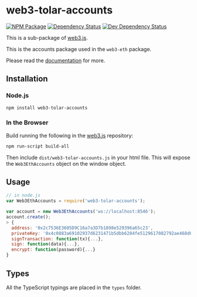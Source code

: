 # web3-tolar-accounts

[![NPM Package][npm-image]][npm-url] [![Dependency Status][deps-image]][deps-url] [![Dev Dependency Status][deps-dev-image]][deps-dev-url]

This is a sub-package of [web3.js][repo].

This is the accounts package used in the `web3-eth` package.

Please read the [documentation][docs] for more.

## Installation

### Node.js

```bash
npm install web3-tolar-accounts
```

### In the Browser

Build running the following in the [web3.js][repo] repository:

```bash
npm run-script build-all
```

Then include `dist/web3-tolar-accounts.js` in your html file.
This will expose the `Web3EthAccounts` object on the window object.

## Usage

```js
// in node.js
var Web3EthAccounts = require('web3-tolar-accounts');

var account = new Web3EthAccounts('ws://localhost:8546');
account.create();
> {
  address: '0x2c7536E3605D9C16a7a3D7b1898e529396a65c23',
  privateKey: '0x4c0883a69102937d6231471b5dbb6204fe5129617082792ae468d01a3f362318',
  signTransaction: function(tx){...},
  sign: function(data){...},
  encrypt: function(password){...}
}
```

## Types

All the TypeScript typings are placed in the `types` folder.

[docs]: http://web3js.readthedocs.io/en/1.0/
[repo]: https://github.com/ethereum/web3.js
[npm-image]: https://img.shields.io/npm/v/web3-tolar-accounts.svg
[npm-url]: https://npmjs.org/package/web3-tolar-accounts
[deps-image]: https://david-dm.org/ethereum/web3.js/1.x/status.svg?path=packages/web3-tolar-accounts
[deps-url]: https://david-dm.org/ethereum/web3.js/1.x?path=packages/web3-tolar-accounts
[deps-dev-image]: https://david-dm.org/ethereum/web3.js/1.x/dev-status.svg?path=packages/web3-tolar-accounts
[deps-dev-url]: https://david-dm.org/ethereum/web3.js/1.x?type=dev&path=packages/web3-tolar-accounts
